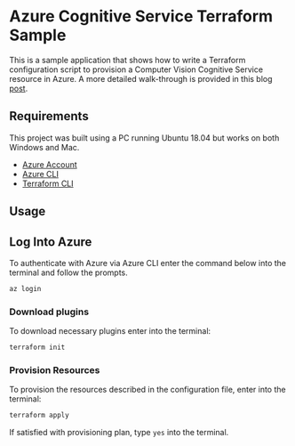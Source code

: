 # Azure Cognitive Service Terraform Sample

This is a sample application that shows how to write a Terraform configuration script to provision a Computer Vision Cognitive Service resource in Azure. A more detailed walk-through is provided in this blog [post]().

## Requirements

This project was built using a PC running Ubuntu 18.04 but works on both Windows and Mac.

- [Azure Account](https://azure.microsoft.com/en-us/free/)
- [Azure CLI](https://docs.microsoft.com/en-us/cli/azure/install-azure-cli?view=azure-cli-latest)
- [Terraform CLI](https://www.terraform.io/downloads.html)

## Usage

## Log Into Azure

To authenticate with Azure via Azure CLI enter the command below into the terminal and follow the prompts.

```bash
az login
```

### Download plugins

To download necessary plugins enter into the terminal:

```bash
terraform init
```

### Provision Resources

To provision the resources described in the configuration file, enter into the terminal:

```bash
terraform apply
```

If satisfied with provisioning plan, type `yes` into the terminal.